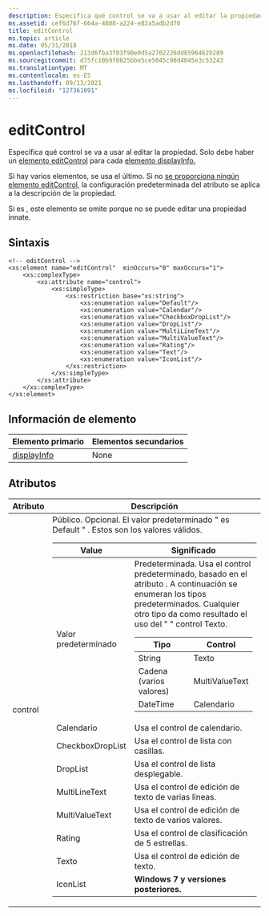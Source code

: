 ```yaml
---
description: Especifica qué control se va a usar al editar la propiedad.
ms.assetid: cef6d76f-664a-4808-a224-e82a5adb2d70
title: editControl
ms.topic: article
ms.date: 05/31/2018
ms.openlocfilehash: 213d6fba3f03f90e0d5a2702226dd8596462b289
ms.sourcegitcommit: d75fc10b9f0825bbe5ce5045c90d4045e3c53243
ms.translationtype: MT
ms.contentlocale: es-ES
ms.lasthandoff: 09/13/2021
ms.locfileid: "127361091"
---
```

# <a name="editcontrol"></a>editControl

Especifica qué control se va a usar al editar la propiedad. Solo debe haber un [elemento editControl]() para cada [elemento displayInfo.](./propdesc-schema-displayinfo.md)

Si hay varios elementos, se usa el último. Si no [se proporciona ningún elemento editControl,]() la configuración predeterminada del atributo se aplica a la descripción de la propiedad.

Si es , este elemento se omite porque no se puede editar una <typeInfo isInnate="true"> propiedad innate.

## <a name="syntax"></a>Sintaxis


```
<!-- editControl -->
<xs:element name="editControl"  minOccurs="0" maxOccurs="1">
    <xs:complexType>
        <xs:attribute name="control">
            <xs:simpleType>
                <xs:restriction base="xs:string">
                    <xs:enumeration value="Default"/>
                    <xs:enumeration value="Calendar"/>
                    <xs:enumeration value="CheckboxDropList"/>
                    <xs:enumeration value="DropList"/>
                    <xs:enumeration value="MultiLineText"/>
                    <xs:enumeration value="MultiValueText"/>
                    <xs:enumeration value="Rating"/>
                    <xs:enumeration value="Text"/>
                    <xs:enumeration value="IconList"/>
                </xs:restriction>
            </xs:simpleType>
        </xs:attribute>
    </xs:complexType>
</xs:element>
```



## <a name="element-information"></a>Información de elemento



| Elemento primario                                   | Elementos secundarios |
|--------------------------------------------------|----------------|
| [displayInfo](./propdesc-schema-displayinfo.md) | None           |



 

## <a name="attributes"></a>Atributos



<table>
<colgroup>
<col  />
<col  />
</colgroup>
<thead>
<tr class="header">
<th>Atributo</th>
<th>Descripción</th>
</tr>
</thead>
<tbody>
<tr class="odd">
<td>control</td>
<td>Público. Opcional. El valor predeterminado &quot; es Default &quot; . Estos son los valores válidos. 
<table>
<colgroup>
<col  />
<col  />
</colgroup>
<thead>
<tr class="header">
<th>Value</th>
<th>Significado</th>
</tr>
</thead>
<tbody>
<tr class="odd">
<td>Valor predeterminado</td>
<td>Predeterminada. Usa el control predeterminado, basado en el <typeInfo type=&quot;&quot;> atributo . A continuación se enumeran los tipos predeterminados. Cualquier otro tipo da como resultado el uso del &quot; &quot; control Texto. 
<table>
<thead>
<tr class="header">
<th>Tipo</th>
<th>Control</th>
</tr>
</thead>
<tbody>
<tr class="odd">
<td>String</td>
<td>Texto</td>
</tr>
<tr class="even">
<td>Cadena (varios valores)</td>
<td>MultiValueText</td>
</tr>
<tr class="odd">
<td>DateTime</td>
<td>Calendario</td>
</tr>
</tbody>
</table>

<p> </p></td>
</tr>
<tr class="even">
<td>Calendario</td>
<td>Usa el control de calendario.</td>
</tr>
<tr class="odd">
<td>CheckboxDropList</td>
<td>Usa el control de lista con casillas.</td>
</tr>
<tr class="even">
<td>DropList</td>
<td>Usa el control de lista desplegable.</td>
</tr>
<tr class="odd">
<td>MultiLineText</td>
<td>Usa el control de edición de texto de varias líneas.</td>
</tr>
<tr class="even">
<td>MultiValueText</td>
<td>Usa el control de edición de texto de varios valores.</td>
</tr>
<tr class="odd">
<td>Rating</td>
<td>Usa el control de clasificación de 5 estrellas.</td>
</tr>
<tr class="even">
<td>Texto</td>
<td>Usa el control de edición de texto.</td>
</tr>
<tr class="odd">
<td>IconList</td>
<td><strong>Windows 7 y versiones posteriores.</strong></td>
</tr>
</tbody>
</table>

<p> </p></td>
</tr>
</tbody>
</table>



 

 

 

